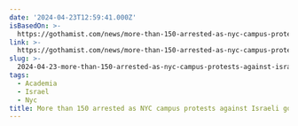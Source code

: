 ```yaml
---
date: '2024-04-23T12:59:41.000Z'
isBasedOn: >-
  https://gothamist.com/news/more-than-150-arrested-as-nyc-campus-protests-against-israeli-government-gain-in-reach-and-fervor
link: >-
  https://gothamist.com/news/more-than-150-arrested-as-nyc-campus-protests-against-israeli-government-gain-in-reach-and-fervor
slug: >-
  2024-04-23-more-than-150-arrested-as-nyc-campus-protests-against-israeli-government-ga
tags:
  - Academia
  - Israel
  - Nyc
title: More than 150 arrested as NYC campus protests against Israeli government ga
---
```


